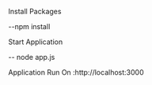 Install Packages

--npm install

Start Application

-- node app.js

Application Run On :http://localhost:3000
